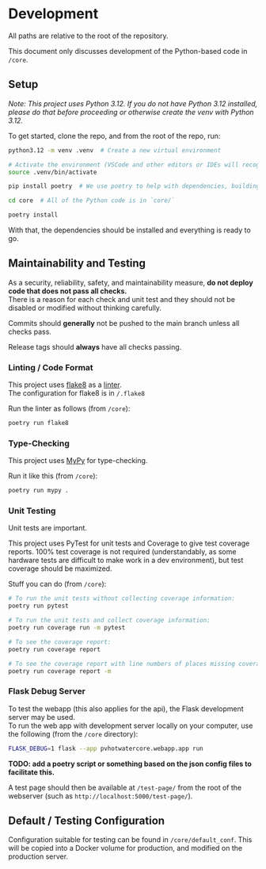 # Development

All paths are relative to the root of the repository.

This document only discusses development of the Python-based code in `/core`.

## Setup

*Note: This project uses Python 3.12. If you do not have Python 3.12 installed, please do that before proceeding or otherwise create the venv with Python 3.12.*

To get started, clone the repo, and from the root of the repo, run:

``` bash
python3.12 -m venv .venv  # Create a new virtual environment

# Activate the environment (VSCode and other editors or IDEs will recognize it and may do this automatically):
source .venv/bin/activate

pip install poetry  # We use poetry to help with dependencies, building, tools, etc. Read about it.

cd core  # All of the Python code is in `core/`

poetry install
```

With that, the dependencies should be installed and everything is ready to go.

## Maintainability and Testing

As a security, reliability, safety, and maintainability measure, **do not deploy code that does not pass all checks.**  
There is a reason for each check and unit test and they should not be disabled or modified without thinking carefully.

Commits should **generally** not be pushed to the main branch unless all checks pass.

Release tags should **always** have all checks passing.

### Linting / Code Format

This project uses [flake8](https://github.com/PyCQA/flake8) as a [linter](https://en.wikipedia.org/wiki/Lint_(software)).  
The configuration for flake8 is in `/.flake8`

Run the linter as follows (from `/core`):

``` bash
poetry run flake8
```

### Type-Checking

This project uses [MyPy](https://github.com/python/mypy/) for type-checking.  

Run it like this (from `/core`):

``` bash
poetry run mypy .
```

### Unit Testing

Unit tests are important.

This project uses PyTest for unit tests and Coverage to give test coverage reports. 100% test coverage is not required (understandably, as some hardware tests are difficult to make work in a dev environment), but test coverage should be maximized.

Stuff you can do (from `/core`):

``` bash
# To run the unit tests without collecting coverage information:
poetry run pytest

# To run the unit tests and collect coverage information:
poetry run coverage run -m pytest

# To see the coverage report:
poetry run coverage report

# To see the coverage report with line numbers of places missing coverage:
poetry run coverage report -m
```

### Flask Debug Server

To test the webapp (this also applies for the api), the Flask development server may be used.  
To run the web app with development server locally on your computer, use the following (from the `/core` directory):

``` bash
FLASK_DEBUG=1 flask --app pvhotwatercore.webapp.app run
```

**TODO: add a poetry script or something based on the json config files to facilitate this.**

A test page should then be available at `/test-page/` from the root of the webserver (such as `http://localhost:5000/test-page/`).

## Default / Testing Configuration

Configuration suitable for testing can be found in `/core/default_conf`. This will be copied into a Docker volume for production, and modified on the production server.  
